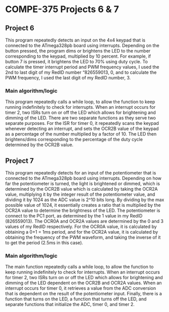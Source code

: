 # COMPE-375 Projects 6 & 7
## Project 6
This program repeatedly detects an input on the 4x4 keypad that is connected to the ATmega328pb board using interrupts. Depending on the button pressed, the program dims or brightens the LED to the number corresponding to the keypad, multiplied by 10 percent. For example, if button 7 is pressed, it brightens the LED to 70% using duty cycle. To calculate the timer interrupt period and PWM frequency values, I used the 2nd to last digit of my RedID number “826559013, 0, and to calculate the PWM frequency, I used the last digit of my RedID number, 3.
### Main algorithm/logic
This program repeatedly calls a while loop, to allow the function to keep running indefinitely to check for interrupts. When an interrupt occurs for timer 2, two ISRs turn on or off the LED which allows for brightening and dimming of the LED. There are two separate functions as they serve two separate purposes. For the ISR for timer 0, it repeatedly scans the keypad whenever detecting an interrupt, and sets the OCR2B value of the keypad as a percentage of the number multiplied by a factor of 10. The LED then brightens/dims corresponding to the percentage of the duty cycle determined by the OCR2B value.
## Project 7
This program repeatedly detects for an input of the potentiometer that is connected to the ATmega328pb board using interrupts. Depending on how far the potentiometer is turned, the light is brightened or dimmed, which is determined by the OCR2B value which is calculated by taking the OCR2A value, multiplying it by the integer result of the potentiometer value, and dividing it by 1024 as the ADC value is 2^10 bits long. By dividing by the max possible value of 1024, it essentially creates a ratio that is multiplied by the OCR2A value to determine the brightness of the LED. The potentiometer is connect to the PC1 port, as determined by the 1 value in my RedID (826559013). The OCR0A and OCR2A values are determined by the 0 and 3 values of my RedID respectively. For the OCR0A value, it is calculated by obtaining a 0+1 = 1ms period, and for the OCR2A value, it is calculated by obtaining the frequency of the PWM waveform, and taking the inverse of it to get the period (2.5ms in this case).	
### Main algorithm/logic
The main function repeatedly calls a while loop, to allow the function to keep running indefinitely to check for interrupts. When an interrupt occurs for timer 2, two ISRs turn on or off the LED which allows for brightening and dimming of the LED dependent on the OCR2B and OCR2A values. When an interrupt occurs for timer 0, it retrieves a value from the ADC conversion that is dependent on the result of the potentiometer input. Finally, there is a function that turns on the LED, a function that turns off the LED, and separate functions that initialize the ADC, timer 0, and timer 2.
